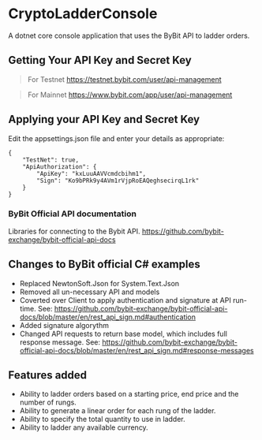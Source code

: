 # CryptoLadderConsole
A dotnet core console application that uses the ByBit API to ladder orders.
## Getting Your API Key and Secret Key

> For Testnet
https://testnet.bybit.com/user/api-management

> For Mainnet
https://www.bybit.com/app/user/api-management

## Applying your API Key and Secret Key
Edit the appsettings.json file and enter your details as appropriate:
```
{
    "TestNet": true,
    "ApiAuthorization": {
        "ApiKey": "kxLuuAAVVcmdcbihm1",
        "Sign": "Ko9bPRk9y4AVm1rVjpRoEAQeghsecirqL1rk"
    }
}
```
### ByBit Official API documentation
Libraries for connecting to the Bybit API. https://github.com/bybit-exchange/bybit-official-api-docs

## Changes to ByBit official C# examples
* Replaced NewtonSoft.Json for System.Text.Json
* Removed all un-necessary API and models
* Coverted over Client to apply authentication and signature at API run-time. See: https://github.com/bybit-exchange/bybit-official-api-docs/blob/master/en/rest_api_sign.md#authentication
* Added signature algorythm
* Changed API requests to return base model, which includes full response message. See: https://github.com/bybit-exchange/bybit-official-api-docs/blob/master/en/rest_api_sign.md#response-messages

## Features added
* Ability to ladder orders based on a starting price, end price and the number of rungs.
* Ability to generate a linear order for each rung of the ladder.
* Ability to specify the total quantity to use in ladder.
* Ability to ladder any available currency.